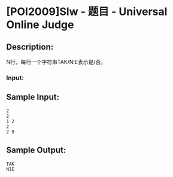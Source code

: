 # [POI2009]Slw - 题目 - Universal Online Judge

## Description: 

N行，每行一个字符串TAK/NIE表示是/否。

### Input: 




## Sample Input: 
```
2
2
1 2
2
2 0

```

## Sample Output: 
```
TAK
NIE

```
